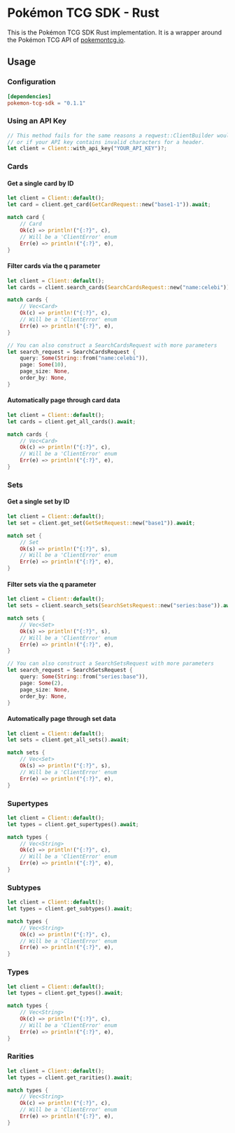 # Pokémon TCG SDK - Rust

This is the Pokémon TCG SDK Rust implementation. It is a wrapper around the Pokémon TCG API of [pokemontcg.io](http://pokemontcg.io/).

## Usage

### Configuration

```toml
[dependencies]
pokemon-tcg-sdk = "0.1.1"
```

### Using an API Key
```rust 
// This method fails for the same reasons a reqwest::ClientBuilder would fail (TLS, system config)
// or if your API key contains invalid characters for a header.
let client = Client::with_api_key("YOUR_API_KEY")?;
```


### Cards

#### Get a single card by ID

```rust
let client = Client::default();
let card = client.get_card(GetCardRequest::new("base1-1")).await;

match card {
    // Card
    Ok(c) => println!("{:?}", c),
    // Will be a 'ClientError' enum
    Err(e) => println!("{:?}", e),
}
```

#### Filter cards via the q parameter

```rust
let client = Client::default();
let cards = client.search_cards(SearchCardsRequest::new("name:celebi")).await;

match cards {
    // Vec<Card>
    Ok(c) => println!("{:?}", c),
    // Will be a 'ClientError' enum
    Err(e) => println!("{:?}", e),
}

// You can also construct a SearchCardsRequest with more parameters
let search_request = SearchCardsRequest {
    query: Some(String::from("name:celebi")),
    page: Some(10),
    page_size: None,
    order_by: None,
}
```

#### Automatically page through card data

```rust
let client = Client::default();
let cards = client.get_all_cards().await;

match cards {
    // Vec<Card>
    Ok(c) => println!("{:?}", c),
    // Will be a 'ClientError' enum
    Err(e) => println!("{:?}", e),
}
```

### Sets

#### Get a single set by ID

```rust
let client = Client::default();
let set = client.get_set(GetSetRequest::new("base1")).await;

match set {
    // Set
    Ok(s) => println!("{:?}", s),
    // Will be a 'ClientError' enum
    Err(e) => println!("{:?}", e),
}
```

#### Filter sets via the q parameter

```rust
let client = Client::default();
let sets = client.search_sets(SearchSetsRequest::new("series:base")).await;

match sets {
    // Vec<Set>
    Ok(s) => println!("{:?}", s),
    // Will be a 'ClientError' enum
    Err(e) => println!("{:?}", e),
}

// You can also construct a SearchSetsRequest with more parameters
let search_request = SearchSetsRequest {
    query: Some(String::from("series:base")),
    page: Some(2),
    page_size: None,
    order_by: None,
}
```

#### Automatically page through set data

```rust
let client = Client::default();
let sets = client.get_all_sets().await;

match sets {
    // Vec<Set>
    Ok(s) => println!("{:?}", s),
    // Will be a 'ClientError' enum
    Err(e) => println!("{:?}", e),
}
```

### Supertypes

```rust
let client = Client::default();
let types = client.get_supertypes().await;

match types {
    // Vec<String>
    Ok(c) => println!("{:?}", c),
    // Will be a 'ClientError' enum
    Err(e) => println!("{:?}", e),
}
```

### Subtypes

```rust
let client = Client::default();
let types = client.get_subtypes().await;

match types {
    // Vec<String>
    Ok(c) => println!("{:?}", c),
    // Will be a 'ClientError' enum
    Err(e) => println!("{:?}", e),
}
```

### Types

```rust
let client = Client::default();
let types = client.get_types().await;

match types {
    // Vec<String>
    Ok(c) => println!("{:?}", c),
    // Will be a 'ClientError' enum
    Err(e) => println!("{:?}", e),
}
```

### Rarities

```rust
let client = Client::default();
let types = client.get_rarities().await;

match types {
    // Vec<String>
    Ok(c) => println!("{:?}", c),
    // Will be a 'ClientError' enum
    Err(e) => println!("{:?}", e),
}
```
